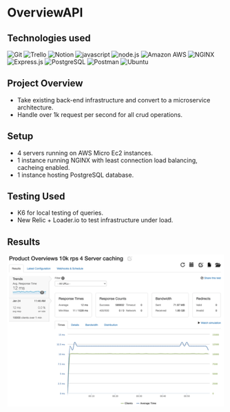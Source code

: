 # OverviewAPI
## Technologies used
![Git](https://img.shields.io/badge/git-%23F05033.svg?style=for-the-badge&logo=git&logoColor=white)
![Trello](https://img.shields.io/badge/Trello-%23026AA7.svg?style=for-the-badge&logo=Trello&logoColor=white)
![Notion](https://img.shields.io/badge/Notion-%23000000.svg?style=for-the-badge&logo=notion&logoColor=white)
![javascript](https://img.shields.io/badge/JavaScript-323330?style=for-the-badge&logo=javascript&logoColor=F7DF1E)
![node.js](https://img.shields.io/badge/Node.js-339933?style=for-the-badge&logo=nodedotjs&logoColor=white)
![Amazon AWS](https://img.shields.io/badge/Amazon_AWS-{232F3E}?style=for-the-badge&logo=amazonaws&logoColor=white)
![NGINX](https://img.shields.io/badge/Nginx-009639?style=for-the-badge&logo=nginx&logoColor=white)
![Express.js](https://img.shields.io/badge/Express.js-000000?style=for-the-badge&logo=express&logoColor=white)
![PostgreSQL](https://img.shields.io/badge/PostgreSQL-316192?style=for-the-badge&logo=postgresql&logoColor=white)
![Postman](https://img.shields.io/badge/Postman-FF6C37?style=for-the-badge&logo=postman&logoColor=white)
![Ubuntu](https://img.shields.io/badge/Ubuntu-E95420?style=for-the-badge&logo=ubuntu&logoColor=white)

##  Project Overview
  - Take existing back-end infrastructure and convert to a microservice architecture.
  - Handle over 1k request per second for all crud operations.

## Setup
  - 4 servers running on AWS Micro Ec2 instances.
  - 1 instance running NGINX with least connection load balancing, cacheing enabled.
  - 1 instance hosting PostgreSQL database.

## Testing Used
   - K6 for local testing of queries.
   - New Relic + Loader.io to test infrastructure under load.

## Results
![10k](docs/10k_RPS_Styles.png)

